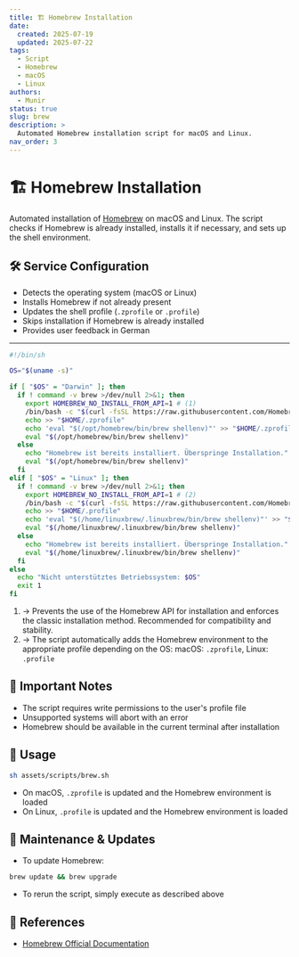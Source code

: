 ```yaml
---
title: 🏗 Homebrew Installation
date:
  created: 2025-07-19
  updated: 2025-07-22
tags:
  - Script
  - Homebrew
  - macOS
  - Linux
authors:
  - Munir
status: true
slug: brew
description: >
  Automated Homebrew installation script for macOS and Linux.
nav_order: 3
---
```


# 🏗 Homebrew Installation

Automated installation of [Homebrew](https://brew.sh/) on macOS and Linux. The script checks if Homebrew is already installed, installs it if necessary, and sets up the shell environment.

<!-- more -->

## 🛠️ Service Configuration

- Detects the operating system (macOS or Linux)
- Installs Homebrew if not already present
- Updates the shell profile (`.zprofile` or `.profile`)
- Skips installation if Homebrew is already installed
- Provides user feedback in German

---

```sh linenums="1"
#!/bin/sh

OS="$(uname -s)"

if [ "$OS" = "Darwin" ]; then
  if ! command -v brew >/dev/null 2>&1; then
    export HOMEBREW_NO_INSTALL_FROM_API=1 # (1)
    /bin/bash -c "$(curl -fsSL https://raw.githubusercontent.com/Homebrew/install/HEAD/install.sh)"
    echo >> "$HOME/.zprofile"
    echo 'eval "$(/opt/homebrew/bin/brew shellenv)"' >> "$HOME/.zprofile"
    eval "$(/opt/homebrew/bin/brew shellenv)"
  else
    echo "Homebrew ist bereits installiert. Überspringe Installation."
    eval "$(/opt/homebrew/bin/brew shellenv)"
  fi
elif [ "$OS" = "Linux" ]; then
  if ! command -v brew >/dev/null 2>&1; then
    export HOMEBREW_NO_INSTALL_FROM_API=1 # (2)
    /bin/bash -c "$(curl -fsSL https://raw.githubusercontent.com/Homebrew/install/HEAD/install.sh)"
    echo >> "$HOME/.profile"
    echo 'eval "$(/home/linuxbrew/.linuxbrew/bin/brew shellenv)"' >> "$HOME/.profile"
    eval "$(/home/linuxbrew/.linuxbrew/bin/brew shellenv)"
  else
    echo "Homebrew ist bereits installiert. Überspringe Installation."
    eval "$(/home/linuxbrew/.linuxbrew/bin/brew shellenv)"
  fi
else
  echo "Nicht unterstütztes Betriebssystem: $OS"
  exit 1
fi
```

1. → Prevents the use of the Homebrew API for installation and enforces the classic installation method. Recommended for compatibility and stability.
2. → The script automatically adds the Homebrew environment to the appropriate profile depending on the OS: macOS: `.zprofile`, Linux: `.profile`

## 🔐 Important Notes

- The script requires write permissions to the user's profile file
- Unsupported systems will abort with an error
- Homebrew should be available in the current terminal after installation

## 🚀 Usage

```bash
sh assets/scripts/brew.sh
```

- On macOS, `.zprofile` is updated and the Homebrew environment is loaded
- On Linux, `.profile` is updated and the Homebrew environment is loaded

## 🔄 Maintenance & Updates

- To update Homebrew:
```bash
brew update && brew upgrade
```
- To rerun the script, simply execute as described above

## 🔗 References

- [Homebrew Official Documentation](https://docs.brew.sh/)
